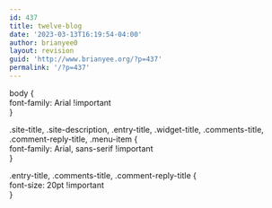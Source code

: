 ```yaml
---
id: 437
title: twelve-blog
date: '2023-03-13T16:19:54-04:00'
author: brianyee0
layout: revision
guid: 'http://www.brianyee.org/?p=437'
permalink: '/?p=437'
---
```


body {  
 font-family: Arial !important  
}

.site-title, .site-description, .entry-title, .widget-title, .comments-title, .comment-reply-title, .menu-item {  
 font-family: Arial, sans-serif !important  
}

.entry-title, .comments-title, .comment-reply-title {  
 font-size: 20pt !important  
}